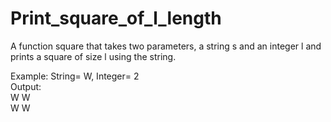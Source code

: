 # Print_square_of_l_length
 A function square that takes two parameters, a string s and an integer l and prints a square of size l using the string. 

Example: String= W, Integer= 2                                                                                                              
Output:                                                                                                                                     
W W                                                                                                                                         
W W                                                                                                                                      

